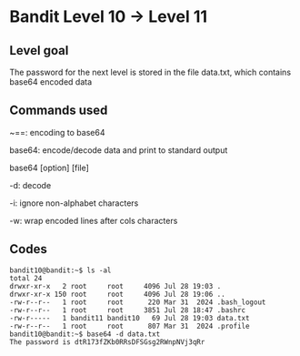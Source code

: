# Bandit Level 10 → Level 11

## Level goal

The password for the next level is stored in the file data.txt, which contains base64 encoded data

## Commands used

~==: encoding to base64

base64: encode/decode data and print to standard output

base64 [option] [file]

-d: decode

-i: ignore non-alphabet characters

-w: wrap encoded lines after cols characters

## Codes
```
bandit10@bandit:~$ ls -al
total 24
drwxr-xr-x   2 root     root     4096 Jul 28 19:03 .
drwxr-xr-x 150 root     root     4096 Jul 28 19:06 ..
-rw-r--r--   1 root     root      220 Mar 31  2024 .bash_logout
-rw-r--r--   1 root     root     3851 Jul 28 18:47 .bashrc
-rw-r-----   1 bandit11 bandit10   69 Jul 28 19:03 data.txt
-rw-r--r--   1 root     root      807 Mar 31  2024 .profile
bandit10@bandit:~$ base64 -d data.txt
The password is dtR173fZKb0RRsDFSGsg2RWnpNVj3qRr

